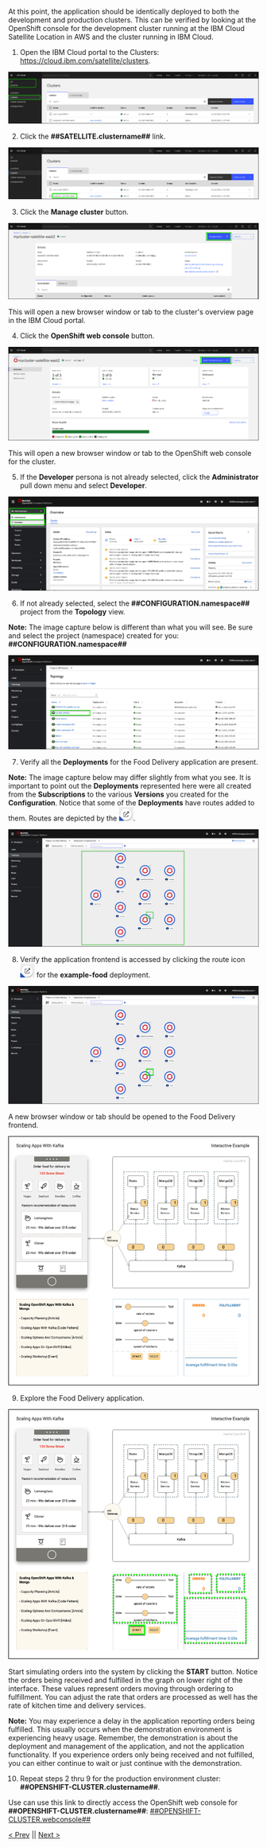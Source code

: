 At this point, the application should be identically deployed to both the development and production clusters. This can be verified by looking at the OpenShift console for the development cluster running at the IBM Cloud Satellite Location in AWS and the cluster running in IBM Cloud.

1.  Open the IBM Cloud portal to the Clusters: <a href="https://cloud.ibm.com/satellite/clusters" target="_blank">https://cloud.ibm.com/satellite/clusters</a>.

![](_attachments/ClustersList.png)

2. Click the **##SATELLITE.clustername##** link.

![](_attachments/ClustersList-AWS.png)

3. Click the **Manage cluster** button.

![](_attachments/Cluster-AWS.png)

This will open a new browser window or tab to the cluster's overview page in the IBM Cloud portal.

4. Click the **OpenShift web console** button.

![](_attachments/ClusterOverview-AWS.png)

This will open a new browser window or tab to the OpenShift web console for the cluster.

5. If the **Developer** persona is not already selected, click the **Administrator** pull down menu and select **Developer**.

![](_attachments/OS-AdminPulldown.png)

6. If not already selected, select the **##CONFIGURATION.namespace##** project from the **Topology** view.

**Note:** The image capture below is different than what you will see. Be sure and select the project (namespace) created for you: **##CONFIGURATION.namespace##**

![](_attachments/OS-SelectProject.png)

7. Verify all the **Deployments** for the Food Delivery application are present.

**Note:** The image capture below may differ slightly from what you see. It is important to point out the **Deployments** represented here were all created from the **Subscriptions** to the various **Versions** you created for the **Configuration**. Notice that some of the **Deployments** have routes added to them. Routes are depicted by the ![](_attachments/routeIcon.png). 

![](_attachments/OS-FD-Deployments.png)

8. Verify the application frontend is accessed by clicking the route icon ![](_attachments/routeIcon.png) for the **example-food** deployment.

![](_attachments/OS-FD-Deployments2.png)

A new browser window or tab should be opened to the Food Delivery frontend.

![](_attachments/OS-FD-FrontEnd-Application.png)

9. Explore the Food Delivery application.

![](_attachments/OS-FD-FrontEnd-Application2.png)

Start simulating orders into the system by clicking the **START** button. Notice the orders being received and fulfilled in the graph on lower right of the interface. These values represent orders moving through ordering to fulfillment. You can adjust the rate that orders are processed as well has the rate of kitchen time and delivery services.

**Note:** You may experience a delay in the application reporting orders being fulfilled.  This usually occurs when the demonstration environment is experiencing heavy usage. Remember, the demonstration is about the deployment and management of the application, and not the application functionality. If you experience orders only being received and not fulfilled, you can either continue to wait or just continue with the demonstration.

10. Repeat steps 2 thru 9 for the production environment cluster: **##OPENSHIFT-CLUSTER.clustername##**. 

Use can use this link to directly access the OpenShift web console for **##OPENSHIFT-CLUSTER.clustername##**: <a href="##OPENSHIFT-CLUSTER.webconsole##" target="_blank">##OPENSHIFT-CLUSTER.webconsole##</a>

[< Prev](03.03%20Create%20subscriptions.md) || [Next >](04.01%20Update%20the%20development%20and%20production%20frontends.md) 
